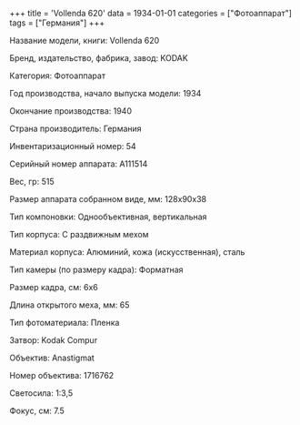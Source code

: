 +++
title = 'Vollenda 620'
data = 1934-01-01
categories = ["Фотоаппарат"]
tags = ["Германия"]
+++

Название модели, книги: Vollenda 620

Бренд, издательство, фабрика, завод: KODAK

Категория: Фотоаппарат

Год производства, начало выпуска модели: 1934

Окончание производства: 1940

Страна производитель: Германия

Инвентаризационный номер: 54

Серийный номер аппарата: A111514

Вес, гр: 515

Размер аппарата  собранном виде, мм: 128x90x38

Тип компоновки: Однообъективная, вертикальная

Тип корпуса: С раздвижным мехом

Материал корпуса: Алюминий, кожа (искусственная), сталь

Тип камеры (по размеру кадра): Форматная

Размер кадра, см: 6х6

Длина открытого меха, мм: 65

Тип фотоматериала: Пленка

Затвор: Kodak Compur

Объектив: Anastigmat

Номер объектива: 1716762

Светосила: 1:3,5

Фокус, см: 7.5

